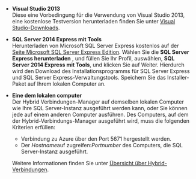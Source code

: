 
- **Visual Studio 2013** <br/>Diese eine Vorbedingung für die Verwendung von Visual Studio 2013, eine kostenlose Testversion herunterladen finden Sie unter [Visual Studio-Downloads](http://www.visualstudio.com/downloads/download-visual-studio-vs). 

- **SQL Server 2014 Express mit Tools** <br/>Herunterladen von Microsoft SQL Server Express kostenlos auf der [Seite Microsoft SQL Server Express Edition](http://www.microsoft.com/en-us/server-cloud/Products/sql-server-editions/sql-server-express.aspx). Wählen Sie die **SQL Server Express herunterladen** , und füllen Sie Ihr Profil, auswählen, **SQL Server 2014 Express mit Tools**, und klicken Sie auf Weiter. Hierdurch wird den Download des Installationsprogramms für SQL Server Express und SQL Server Express-Verwaltungstools. Speichern Sie das Installer-Paket auf Ihrem lokalen Computer an.

- **Eine dem lokalen computer** <br/>Der Hybrid Verbindungen-Manager auf demselben lokalen Computer wie Ihre SQL Server-Instanz ausgeführt werden kann, oder Sie können jede auf einem anderen Computer ausführen. Des Computers, auf dem der Hybrid-Verbindungs-Manager ausgeführt wird, muss die folgenden Kriterien erfüllen:

    - Verbindung zu Azure über den Port 5671 hergestellt werden.
    - Der *Hostname*auf zugreifen:*Portnumber* des Computers, die SQL Server-Instanz ausgeführt.  

    Weitere Informationen finden Sie unter [Übersicht über Hybrid-Verbindungen](../articles/integration-hybrid-connection-overview.md).